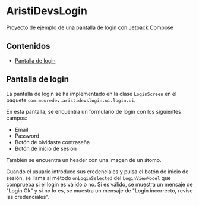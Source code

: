 # AristiDevsLogin

Proyecto de ejemplo de una pantalla de login con Jetpack Compose

## Contenidos

- [Pantalla de login](#pantalla-de-login)

## Pantalla de login

La pantalla de login se ha implementado en la clase `LoginScreen` en el paquete `com.mouredev.aristidevslogin.ui.login.ui`.

En esta pantalla, se encuentra un formulario de login con los siguientes campos:

- Email
- Password
- Botón de olvidaste contraseña
- Botón de inicio de sesión

También se encuentra un header con una imagen de un átomo.

Cuando el usuario introduce sus credenciales y pulsa el botón de inicio de sesión, se llama al 
método `onLoginSelected` del `LoginViewModel` que comprueba si el login es válido o no. 
Si es válido, se muestra un mensaje de "Login Ok" y si no lo es, se muestra un mensaje de "Login incorrecto, revise las credenciales".